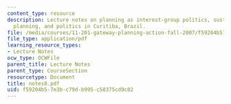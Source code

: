 ```yaml
---
content_type: resource
description: Lecture notes on planning as interest-group politics, sustainability
  planning, and politics in Curitiba, Brazil.
file: /media/courses/11-201-gateway-planning-action-fall-2007/f59204b57e3bc79db995c58375cd9c82_notes8.pdf
file_type: application/pdf
learning_resource_types:
- Lecture Notes
ocw_type: OCWFile
parent_title: Lecture Notes
parent_type: CourseSection
resourcetype: Document
title: notes8.pdf
uid: f59204b5-7e3b-c79d-b995-c58375cd9c82
---
```

